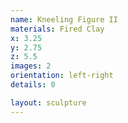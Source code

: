 ```yaml
---
name: Kneeling Figure II
materials: Fired Clay
x: 3.25
y: 2.75
z: 5.5
images: 2
orientation: left-right
details: 0

layout: sculpture
---
```



